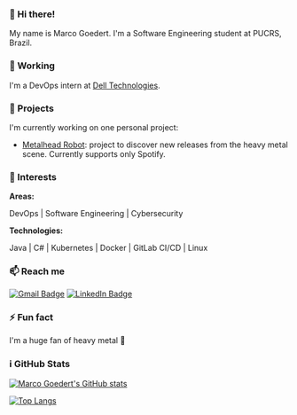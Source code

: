 ### :vulcan_salute: Hi there!

My name is Marco Goedert. I'm a Software Engineering student at PUCRS, Brazil.

### :office: Working

I'm a DevOps intern at [Dell Technologies](https://www.dell.com/).

### :construction: Projects

I'm currently working on one personal project:
- [Metalhead Robot](github.com/maarcoagg/metalhead-robot): project to discover new releases from the heavy metal scene. Currently supports only Spotify.

### :telescope: Interests

**Areas:**

DevOps | Software Engineering | Cybersecurity

**Technologies:**

Java | C# | Kubernetes | Docker | GitLab CI/CD | Linux

### :mailbox: Reach me

[![Gmail Badge](https://img.shields.io/badge/-Gmail-c14438?&style=flat-square&logo=gmail&logoColor=white&link=maarcoagg@gmail.com)](mailto:maarcoagg@gmail.com) [![LinkedIn Badge](https://img.shields.io/badge/LinkedIn-%230077B5.svg?&style=flat-square&logo=linkedin&logoColor=white&link=linkedin.com/in/marco-goedert/)](https://www.linkedin.com/in/marco-goedert/)

### :zap: Fun fact

I'm a huge fan of heavy metal :metal:

### :information_source: GitHub Stats

[![Marco Goedert's GitHub stats](https://github-readme-stats.vercel.app/api?username=maarcoagg&show_icons=true&theme=dracula)](https://github.com/maarcoagg)

[![Top Langs](https://github-readme-stats.vercel.app/api/top-langs/?username=maarcoagg&layout=compact&show_icons=true&theme=dracula)](https://github.com/maarcoagg)
